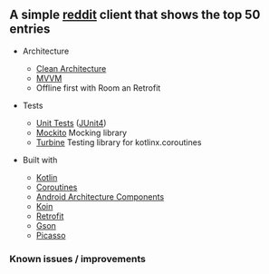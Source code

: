 ## A simple [reddit](https://www.reddit.com/) client that shows the top 50 entries

* Architecture
    * [Clean Architecture](https://blog.cleancoder.com/uncle-bob/2012/08/13/the-clean-architecture.html)
    * [MVVM](https://developer.android.com/jetpack/guide)
    * Offline first with Room an Retrofit
* Tests
    * [Unit Tests](https://en.wikipedia.org/wiki/Unit_testing) ([JUnit4](https://junit.org/junit4/))
    * [Mockito](https://mockk.io/) Mocking library
    * [Turbine](https://github.com/cashapp/turbine) Testing library for kotlinx.coroutines

* Built with 
    * [Kotlin](https://kotlinlang.org/)
    * [Coroutines](https://kotlinlang.org/docs/reference/coroutines.html)
    * [Android Architecture Components ](https://developer.android.com/topic/libraries/architecture/)
    * [Koin](https://insert-koin.io/)
    * [Retrofit](https://github.com/square/retrofit)
    * [Gson](https://github.com/google/gson)
    * [Picasso](https://square.github.io/picasso/)
    
### Known issues / improvements
